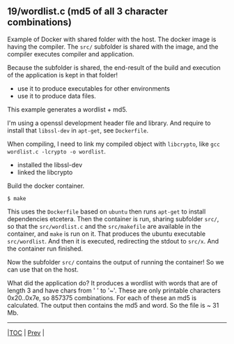 
## 19/wordlist.c (md5 of all 3 character combinations)

Example of Docker with shared folder with the host. The docker image is 
having the compiler. The `src/` subfolder is shared with the image, 
and the compiler executes compiler and application.

Because the subfolder is shared, the end-result of the build and 
execution of the application is kept in that folder!

- use it to produce executables for other environments
- use it to produce data files.

This example generates a wordlist + md5.

I'm using a openssl development header file and library. And
require to install that `libssl-dev` in `apt-get`, see `Dockerfile`.

When compiling, I need to link my compiled object with `libcrypto`, 
like `gcc wordlist.c -lcrypto -o wordlist`.

- installed the libssl-dev
- linked the libcrypto

Build the docker container.
```
$ make
```
This uses the `Dockerfile` based on `ubuntu` then runs `apt-get` to install dependencies
etcetera. Then the container is run, sharing subfolder `src/`, so that 
the `src/wordlist.c` and the `src/makefile` are available in the container, and 
`make` is run on it. That produces the ubuntu executable `src/wordlist`.
And then it is executed, redirecting the stdout to `src/x`. And the container
run finished.

Now the subfolder `src/` contains the output of running the container! So we can use
that on the host.

What did the application do? 
It produces a wordlist with words that are of length 3 and have chars from ' ' to '~'.
These are only printable characters 0x20..0x7e, so 857375 combinations.
For each of these an md5 is calculated. The output then contains the md5 and word. 
So the file is ~ 31 Mb.

---
|[TOC](../../README.md) | [Prev](../18/README.md) |